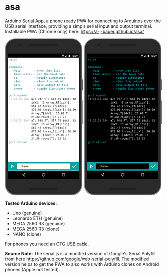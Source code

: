 # asa
Arduino Serial App, 
a phone ready PWA for connecting to Arduinos over the USB serial interface, providing a simple serial input and output terminal. Installable PWA (Chrome only) here: https://a-j-bauer.github.io/asa/

![screenshot](https://github.com/A-J-Bauer/asa/blob/main/docimg/screenshot.png)

**Tested Arduino devices:**
* Uno (genuine)
* Leonardo ETH (genuine)
* MEGA 2560 R3 (genuine)
* MEGA 2560 R3 (clone)
* NANO (clone)

For phones you need an OTG USB cable.

**Source Note:**
The serial.js is a modified version of Google's Serial Polyfill from here https://github.com/google/web-serial-polyfill.
The modified version helps to get the PWA to also works with Arduino clones on Android phones (Apple not tested).
